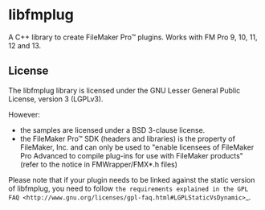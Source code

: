 libfmplug
=========

A C++ library to create FileMaker Pro™ plugins. Works with FM Pro 9, 10, 11, 12 and 13.

License
-------

The libfmplug library is licensed under the GNU Lesser General Public License, version 3 (LGPLv3).

However:
- the samples are licensed under a BSD 3-clause license.
- the FileMaker Pro™ SDK (headers and libraries) is the property of FileMaker, Inc. and can only be used to "enable
 licensees of FileMaker Pro Advanced to compile plug-ins for use with FileMaker products" (refer to the notice in FMWrapper/FMX*.h files)

Please note that if your plugin needs to be linked against the static version of libfmplug, you need to follow `the requirements explained in the GPL FAQ <http://www.gnu.org/licenses/gpl-faq.html#LGPLStaticVsDynamic>`_.
